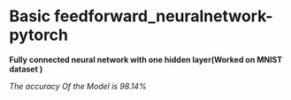 # Basic feedforward_neuralnetwork-pytorch

**Fully connected neural network with one hidden layer(Worked on MNIST dataset )**


*The accuracy Of the Model is 98.14%*
